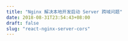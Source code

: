 ```yaml
---
title: "Nginx 解决本地开发启动 Server 跨域问题"
date: 2018-08-31T23:54:43+08:00
draft: false
slug: "react-nginx-server-cors"
---
```

